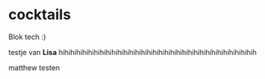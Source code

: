 # cocktails
Blok tech :)

testje van **Lisa** hihihihihihihihihihihihihihihihihihihihihihihihihihihihihihihihihih

matthew testen

